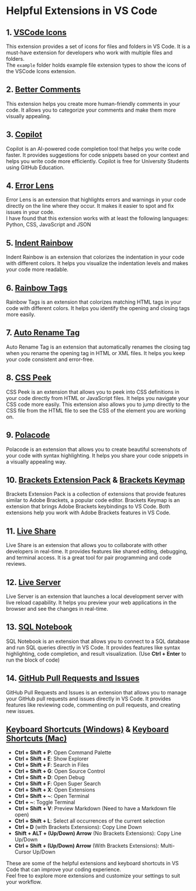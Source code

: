 # Helpful Extensions in VS Code


## 1. [VSCode Icons](https://marketplace.visualstudio.com/items?itemName=vscode-icons-team.vscode-icons)

This extension provides a set of icons for files and folders in VS Code. It is a must-have extension for developers who work with multiple files and folders.  
The `example` folder holds example file extension types to show the icons of the VSCode Icons extension.

## 2. [Better Comments](https://marketplace.visualstudio.com/items?itemName=aaron-bond.better-comments)

This extension helps you create more human-friendly comments in your code. It allows you to categorize your comments and make them more visually appealing.

## 3. [Copilot](https://marketplace.visualstudio.com/items?itemName=GitHub.copilot)

Copilot is an AI-powered code completion tool that helps you write code faster. It provides suggestions for code snippets based on your context and helps you write code more efficiently. Copilot is free for University Students using GitHub Education.

## 4. [Error Lens](https://marketplace.visualstudio.com/items?itemName=usernamehw.errorlens)

Error Lens is an extension that highlights errors and warnings in your code directly on the line where they occur. It makes it easier to spot and fix issues in your code.  
I have found that this extension works with at least the following languages: Python, CSS, JavaScript and JSON

## 5. [Indent Rainbow](https://marketplace.visualstudio.com/items?itemName=oderwat.indent-rainbow)

Indent Rainbow is an extension that colorizes the indentation in your code with different colors. It helps you visualize the indentation levels and makes your code more readable.

## 6. [Rainbow Tags](https://marketplace.visualstudio.com/items?itemName=bierner.rainbow-tags)

Rainbow Tags is an extension that colorizes matching HTML tags in your code with different colors. It helps you identify the opening and closing tags more easily.

## 7. [Auto Rename Tag](https://marketplace.visualstudio.com/items?itemName=formulahendry.auto-rename-tag)

Auto Rename Tag is an extension that automatically renames the closing tag when you rename the opening tag in HTML or XML files. It helps you keep your code consistent and error-free.

## 8. [CSS Peek](https://marketplace.visualstudio.com/items?itemName=pranaygp.vscode-css-peek)

CSS Peek is an extension that allows you to peek into CSS definitions in your code directly from HTML or JavaScript files. It helps you navigate your CSS code more easily. This extension also allows you to jump directly to the CSS file from the HTML file to see the CSS of the element you are working on.

## 9. [Polacode](https://marketplace.visualstudio.com/items?itemName=pnp.polacode)

Polacode is an extension that allows you to create beautiful screenshots of your code with syntax highlighting. It helps you share your code snippets in a visually appealing way.

## 10. [Brackets Extension Pack](https://marketplace.visualstudio.com/items?itemName=brackets.brackets-extension-pack) & [Brackets Keymap](https://marketplace.visualstudio.com/items?itemName=chrisdias.vscode-brackets-keymap)

Brackets Extension Pack is a collection of extensions that provide features similar to Adobe Brackets, a popular code editor. Brackets Keymap is an extension that brings Adobe Brackets keybindings to VS Code. Both extensions help you work with Adobe Brackets features in VS Code.

## 11. [Live Share](https://marketplace.visualstudio.com/items?itemName=MS-vsliveshare.vsliveshare)

Live Share is an extension that allows you to collaborate with other developers in real-time. It provides features like shared editing, debugging, and terminal access. It is a great tool for pair programming and code reviews.

## 12. [Live Server](https://marketplace.visualstudio.com/items?itemName=ritwickdey.LiveServer)

Live Server is an extension that launches a local development server with live reload capability. It helps you preview your web applications in the browser and see the changes in real-time.

## 13. [SQL Notebook](https://marketplace.visualstudio.com/items?itemName=cmoog.sqlnotebook)

SQL Notebook is an extension that allows you to connect to a SQL database and run SQL queries directly in VS Code. It provides features like syntax highlighting, code completion, and result visualization. (Use **Ctrl + Enter** to run the block of code)

## 14. [GitHub Pull Requests and Issues](https://marketplace.visualstudio.com/items?itemName=GitHub.vscode-pull-request-github)

GitHub Pull Requests and Issues is an extension that allows you to manage your GitHub pull requests and issues directly in VS Code. It provides features like reviewing code, commenting on pull requests, and creating new issues.

## [Keyboard Shortcuts (Windows)](https://code.visualstudio.com/shortcuts/keyboard-shortcuts-windows.pdf) & [Keyboard Shortcuts (Mac)](https://code.visualstudio.com/shortcuts/keyboard-shortcuts-macos.pdf)

- **Ctrl + Shift + P**: Open Command Palette
- **Ctrl + Shift + E**: Show Explorer
- **Ctrl + Shift + F**: Search in Files
- **Ctrl + Shift + G**: Open Source Control
- **Ctrl + Shift + D**: Open Debug
- **Ctrl + Shift + F**: Open Super Search
- **Ctrl + Shift + X**: Open Extensions
- **Ctrl + Shift + ~**: Open Terminal
- **Ctrl + ~**: Toggle Terminal
- **Ctrl + Shift + V**: Preview Markdown (Need to have a Markdown file open)
- **Ctrl + Shift + L**: Select all occurrences of the current selection
- **Ctrl + D** (with Brackets Extensions): Copy Line Down
- **Shift + ALT + (Up/Down) Arrow** (No Brackets Extensions): Copy Line Up/Down
- **Ctrl + Shift + (Up/Down) Arrow** (With Brackets Extensions): Multi-Cursor Up/Down

These are some of the helpful extensions and keyboard shortcuts in VS Code that can improve your coding experience.  
Feel free to explore more extensions and customize your settings to suit your workflow.
